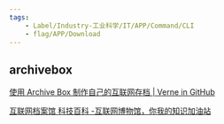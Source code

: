 ```yaml
---
tags:
    - Label/Industry-工业科学/IT/APP/Command/CLI
    - flag/APP/Download
---
```


## archivebox

[使用 Archive Box 制作自己的互联网存档 | Verne in GitHub](https://einverne.github.io/post/2021/08/make-your-own-internet-archive-with-archive-box.html)

[互联网档案馆 科技百科 -互联网博物馆，你我的知识加油站](http://www.techcn.com.cn/index.php?edition-view-196173-4.html)